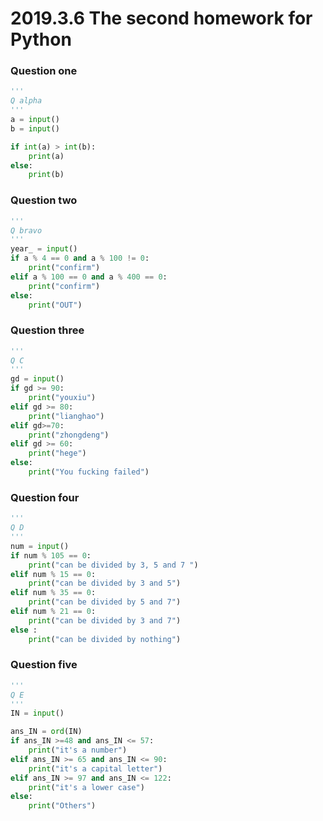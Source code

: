 # 2019.3.6 The second homework for Python

### Question one
``` python
'''
Q alpha
'''
a = input()
b = input()

if int(a) > int(b):
    print(a)
else:
    print(b)
```
### Question two
```python
'''
Q bravo
'''
year_ = input()
if a % 4 == 0 and a % 100 != 0:
    print("confirm")
elif a % 100 == 0 and a % 400 == 0:
    print("confirm")
else:
    print("OUT")
```

### Question three
```python
'''
Q C
'''
gd = input()
if gd >= 90:
    print("youxiu")
elif gd >= 80:
    print("lianghao")
elif gd>=70:
    print("zhongdeng")
elif gd >= 60:
    print("hege")
else:
    print("You fucking failed")
```

### Question four
```python
'''
Q D
'''
num = input()
if num % 105 == 0:
    print("can be divided by 3, 5 and 7 ")
elif num % 15 == 0:
    print("can be divided by 3 and 5")
elif num % 35 == 0:
    print("can be divided by 5 and 7")
elif num % 21 == 0:
    print("can be divided by 3 and 7")
else :
    print("can be divided by nothing")
```

### Question five
```python
'''
Q E
'''
IN = input()

ans_IN = ord(IN)
if ans_IN >=48 and ans_IN <= 57:
    print("it's a number")
elif ans_IN >= 65 and ans_IN <= 90:
    print("it's a capital letter")
elif ans_IN >= 97 and ans_IN <= 122:
    print("it's a lower case")
else:
    print("Others")
```